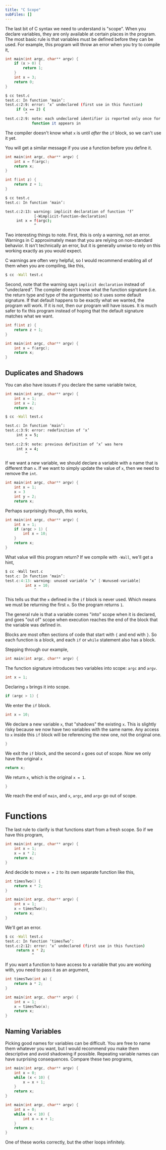 ```yaml
---
title: "C Scope"
subFiles: []
---
```


The last bit of C syntax we need to understand is "scope". When you declare
variables, they are only available at certain places in the program. The most
basic rule is that variables must be defined before they can be used. For
example, this program will throw an error when you try to compile it,

```c
int main(int argc, char** argv) {
    if (x > 0) {
        return 1;
    }
    int x = 3;
    return 0;
}
```

```bash
$ cc test.c
test.c: In function ‘main’:
test.c:2:9: error: ‘x’ undeclared (first use in this function)
     if (x == 2) {
         ^
test.c:2:9: note: each undeclared identifier is reported only once for each
            function it appears in
```

The compiler doesn't know what `x` is until _after_ the `if` block, so we can't
use it yet.

You will get a similar message if you use a function before you define it.

```c
int main(int argc, char** argv) {
    int x = f(argc);
    return x;
}

int f(int z) {
    return z + 1;
}
```

```bash
$ cc test.c
test.c: In function ‘main’:

test.c:2:13: warning: implicit declaration of function ‘f’
             [-Wimplicit-function-declaration]
     int x = f(argc);
             ^
```

Two interesting things to note. First, this is only a warning, not an error.
Warnings in C approximately mean that you are relying on non-standard behavior.
It isn't technically an error, but it is generally unwise to rely on this
working exactly as you would expect.

C warnings are often very helpful, so I would recommend enabling all of them
when you are compiling, like this,

```bash
$ cc -Wall test.c
```

Second, note that the warning says `implicit declaration` instead of
"undeclared". The compiler doesn't know what the function signature (i.e. the
return type and type of the arguments) so it uses some default signature. If
that default happens to be exactly what we wanted, the program will work. If it
is not, then our program will have issues. It is much safer to fix this program
instead of hoping that the default signature matches what we want.

```c
int f(int z) {
    return z + 1;
}

int main(int argc, char** argv) {
    int x = f(argc);
    return x;
}
```

## Duplicates and Shadows

You can also have issues if you declare the same variable twice,

```c
int main(int argc, char** argv) {
    int x = 1;
    int x = 2;
    return x;
```

```bash
$ cc -Wall test.c

test.c: In function ‘main’:
test.c:3:9: error: redefinition of ‘x’
     int x = 5;
         ^
test.c:2:9: note: previous definition of ‘x’ was here
     int x = 4;
         ^
```

If we want a new variable, we should declare a variable with a name that is
different than `x`. If we want to simply update the value of `x`, then we need
to remove the `int`.

```c
int main(int argc, char** argv) {
    int x = 1;
    x = 3
    int y = 2;
    return x;
```

Perhaps surprisingly though, this works,

```c
int main(int argc, char** argv) {
    int x = 1;
    if (argc > 1) {
        int x = 10;
    }
    return x;
}
```

What value will this program return? If we compile with `-Wall`, we'll get a
hint,

```c
$ cc -Wall test.c
test.c: In function ‘main’:
test.c:4:13: warning: unused variable ‘x’ [-Wunused-variable]
         int x = 10;
             ^
```

This tells us that the `x` defined in the `if` block is never used. Which means
we must be returning the first `x`. So the program returns `1`.

The general rule is that a variable comes "into" scope when it is declared, and
goes "out of" scope when execution reaches the end of the block that the
variable was defined in.

Blocks are most often sections of code that start with `{` and end with `}`. So
each function is a block, and each `if` or `while` statement also has a block.

Stepping through our example,

```c
int main(int argc, char** argv) {
```

The function signature introduces two variables into scope: `argc` and `argv`.

```c
int x = 1;
```

Declaring `x` brings it into scope.

```c
if (argc > 1) {
```

We enter the `if` block.

```c
int x = 10;
```

We declare a new variable `x`, that "shadows" the existing `x`. This is slightly
risky because we now have two variables with the same name. Any access to `x`
inside this `if` block will be referencing the new one, not the original one.

```c
}
```

We exit the `if` block, and the second `x` goes out of scope. Now we only have
the original `x`

```c
return x;
```

We return `x`, which is the original `x = 1`.

```c
}
```

We reach the end of `main`, and `x`, `argc`, and `argv` go out of scope.

# Functions

The last rule to clarify is that functions start from a fresh scope. So if we
have this program,

```c
int main(int argc, char** argv) {
    int x = 1;
    x = x * 2;
    return x;
}
```

And decide to move `x = 2` to its own separate function like this,

```c
int timesTwo() {
    return x * 2;
}

int main(int argc, char** argv) {
    int x = 1;
    x = timesTwo();
    return x;
}
```

We'll get an error.

```bash
$ cc -Wall test.c
test.c: In function ‘timesTwo’:
test.c:2:12: error: ‘x’ undeclared (first use in this function)
     return x * 2;
            ^
```

If you want a function to have access to a variable that you are working with,
you need to pass it as an argument,

```c
int timesTwo(int a) {
    return a * 2;
}

int main(int argc, char** argv) {
    int x = 1;
    x = timesTwo(x);
    return x;
}
```

## Naming Variables

Picking good names for variables can be difficult. You are free to name them
whatever you want, but I would recommend you make them descriptive and avoid
shadowing if possible. Repeating variable names can have surprising
consequences. Compare these two programs,

```c
int main(int argc, char** argv) {
    int x = 0;
    while (x < 10) {
        x = x + 1;
    }
    return x;
}
```

```c
int main(int argc, char** argv) {
    int x = 0;
    while (x < 10) {
        int x = x + 1;
    }
    return x;
}
```

One of these works correctly, but the other loops infinitely.
